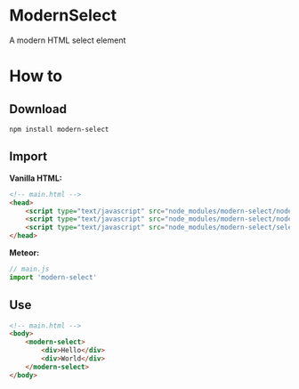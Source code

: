 # ModernSelect
A modern HTML select element

# How to

## Download

```shell
npm install modern-select
```

## Import

**Vanilla HTML:**

```html
<!-- main.html -->
<head>
	<script type="text/javascript" src="node_modules/modern-select/node_modules/growing-input/node_modules/document-register-element/build/document-register-element.js"></script>
	<script type="text/javascript" src="node_modules/modern-select/node_modules/growing-input/input.js"></script>
	<script type="text/javascript" src="node_modules/modern-select/select.js"></script>
</head>
```

**Meteor:**

```javascript
// main.js
import 'modern-select'
```

## Use
```html
<!-- main.html -->
<body>
	<modern-select>
		<div>Hello</div>
      	<div>World</div>
	</modern-select>
</body>
```


